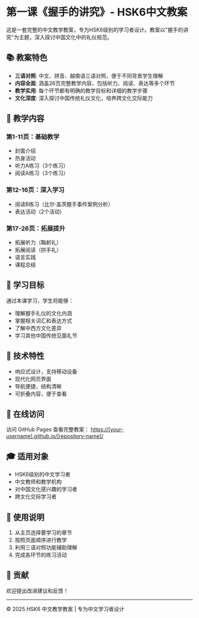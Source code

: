 # 第一课《握手的讲究》- HSK6中文教案

这是一套完整的中文教学教案，专为HSK6级别的学习者设计。教案以"握手的讲究"为主题，深入探讨中国文化中的礼仪规范。

## 📚 教案特色

- **三语对照**: 中文、拼音、越南语三语对照，便于不同背景学生理解
- **内容全面**: 涵盖26页完整教学内容，包括听力、阅读、表达等多个环节
- **教学实用**: 每个环节都有明确的教学目标和详细的教学步骤
- **文化深度**: 深入探讨中国传统礼仪文化，培养跨文化交际能力

## 🎯 教学内容

### 第1-11页：基础教学
- 封面介绍
- 热身活动
- 听力A练习（3个练习）
- 阅读A练习（3个练习）

### 第12-16页：深入学习
- 阅读B练习（比尔·盖茨握手事件案例分析）
- 表达活动（2个活动）

### 第17-26页：拓展提升
- 拓展听力（鞠躬礼）
- 拓展阅读（拱手礼）
- 语言实践
- 课程总结

## 🌟 学习目标

通过本课学习，学生将能够：
- 理解握手礼仪的文化内涵
- 掌握相关词汇和表达方式
- 了解中西方文化差异
- 学习其他中国传统见面礼节

## 🔧 技术特性

- 响应式设计，支持移动设备
- 现代化网页界面
- 导航便捷，结构清晰
- 可折叠内容，便于查看

## 📱 在线访问

访问 GitHub Pages 查看完整教案：
[https://[your-username].github.io/[repository-name]/](https://[your-username].github.io/[repository-name]/)

## 🎓 适用对象

- HSK6级别的中文学习者
- 中文教师和教学机构
- 对中国文化感兴趣的学习者
- 跨文化交际学习者

## 📝 使用说明

1. 从主页选择要学习的章节
2. 按照页面顺序进行教学
3. 利用三语对照功能辅助理解
4. 完成各环节的练习活动

## 🤝 贡献

欢迎提出改进建议和反馈！

---

© 2025 HSK6 中文教学教案 | 专为中文学习者设计
